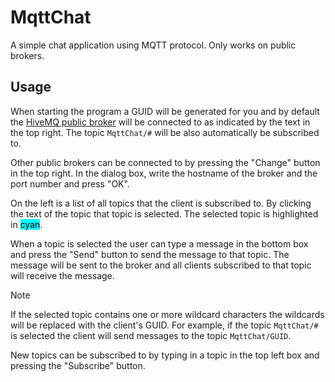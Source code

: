 # MqttChat
A simple chat application using MQTT protocol. Only works on public brokers.

## Usage
When starting the program a GUID will be generated for you and by default the [HiveMQ public broker](broker.hivemq.com) will be connected to as indicated by the text in the top right. The topic ```MqttChat/#``` will be also automatically be subscribed to. 

Other public brokers can be connected to by pressing the "Change" button in the top right. In the dialog box, write the hostname of the broker and the port number and press "OK".

On the left is a list of all topics that the client is subscribed to. By clicking the text of the topic that topic is selected. The selected topic is highlighted in <span style="background-color: cyan; color: black;">cyan</span>. 

When a topic is selected the user can type a message in the bottom box and press the "Send" button to send the message to that topic. The message will be sent to the broker and all clients subscribed to that topic will receive the message. 

> [!NOTE]
If the selected topic contains one or more wildcard characters the wildcards will be replaced with the client's GUID. For example, if the topic ```MqttChat/#``` is selected the client will send messages to the topic ```MqttChat/GUID```.
> 

New topics can be subscribed to by typing in a topic in the top left box and pressing the "Subscribe" button.	